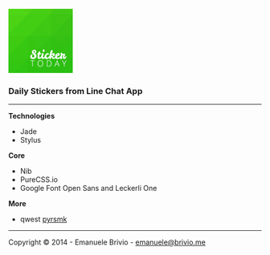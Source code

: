 ![sticker today](https://raw.githubusercontent.com/emanuelebrivio/sticker.today/gh-pages/static/img/sticker-today.png)

### Daily Stickers from Line Chat App ###

---

**Technologies**
- Jade
- Stylus

**Core**
- Nib
- PureCSS.io
- Google Font Open Sans and Leckerli One

**More**
- qwest [pyrsmk](https://github.com/pyrsmk/qwest)

---

Copyright © 2014 - Emanuele Brivio - [emanuele@brivio.me](mailto:emanuele@brivio.me)
